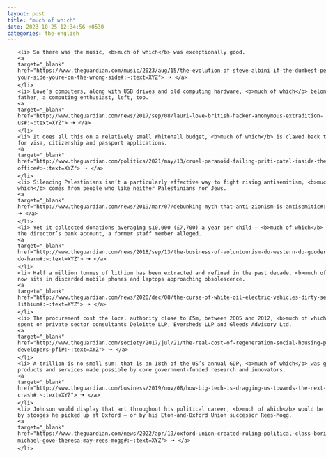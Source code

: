 ```yaml
---
layout: post
title: "much of which"
date: 2023-10-25 12:34:56 +0530
categories: the-english
---
```

<style>
    ol {
        width: 800px;
        margin: 0 auto;
    }
ol li {
    font-size: 18px;
    line-height: 1.5;
    padding-bottom: 8px;
}
</style>
<ol>

    <li> So there was the music, <b>much of which</b> was exceptionally good.
    <a 
    target="_blank" 
    href="https://www.theguardian.com/music/2023/aug/15/the-evolution-of-steve-albini-if-the-dumbest-person-is-on-your-side-youre-on-the-wrong-side#:~:text=XYZ"> 🠢 </a>
    </li>
    <li> Love’s computers, along with USB drives and old computing hardware, <b>much of which</b> belonged to his father, a computing enthusiast, left, too.
    <a 
    target="_blank" 
    href="http://www.theguardian.com/news/2017/sep/08/lauri-love-british-hacker-anonymous-extradition-us#:~:text=XYZ"> 🠢 </a>
    </li>
    <li> It does all this on a relatively small Whitehall budget, <b>much of which</b> is clawed back through fees for visa, citizenship and passport applications.
    <a 
    target="_blank" 
    href="http://www.theguardian.com/politics/2021/may/13/cruel-paranoid-failing-priti-patel-inside-the-home-office#:~:text=XYZ"> 🠢 </a>
    </li>
    <li> Silencing Palestinians isn’t a particularly effective way to fight rising antisemitism, <b>much of which</b> comes from people who like neither Palestinians nor Jews.
    <a 
    target="_blank" 
    href="http://www.theguardian.com/news/2019/mar/07/debunking-myth-that-anti-zionism-is-antisemitic#:~:text=XYZ"> 🠢 </a>
    </li>
    <li> Yet it collected donations averaging $10,000 (£7,700) a year per child – <b>much of which</b> ended up in the director’s bank account, a former staff member alleged.
    <a 
    target="_blank" 
    href="http://www.theguardian.com/news/2018/sep/13/the-business-of-voluntourism-do-western-do-gooders-actually-do-harm#:~:text=XYZ"> 🠢 </a>
    </li>
    <li> Half a million tonnes of lithium has been extracted and refined in the past decade, <b>much of which</b> now sits in discarded mobile phones and laptops approaching obsolescence.
    <a 
    target="_blank" 
    href="http://www.theguardian.com/news/2020/dec/08/the-curse-of-white-oil-electric-vehicles-dirty-secret-lithium#:~:text=XYZ"> 🠢 </a>
    </li>
    <li> The procurement cost the local authority close to £5m, between 2005 and 2012, <b>much of which</b> was spent on private sector consultants Deloitte LLP, Eversheds LLP and Gleeds Advisory Ltd.
    <a 
    target="_blank" 
    href="http://www.theguardian.com/society/2017/jul/21/the-real-cost-of-regeneration-social-housing-private-developers-pfi#:~:text=XYZ"> 🠢 </a>
    </li>
    <li> A trillion is no small sum: that is an 18th of the US’s annual GDP, <b>much of which</b> was garnered from products and services made possible by core government-funded research and innovators.
    <a 
    target="_blank" 
    href="http://www.theguardian.com/business/2019/nov/08/how-big-tech-is-dragging-us-towards-the-next-financial-crash#:~:text=XYZ"> 🠢 </a>
    </li>
    <li> Johnson would display that art throughout his political career, <b>much of which</b> would be accompanied by stooges he picked up at Oxford – or by his Eton-and-Oxford Union successor Rees-Mogg.
    <a 
    target="_blank" 
    href="https://www.theguardian.com/news/2022/apr/19/oxford-union-created-ruling-political-class-boris-johnson-michael-gove-theresa-may-rees-mogg#:~:text=XYZ"> 🠢 </a>
    </li>